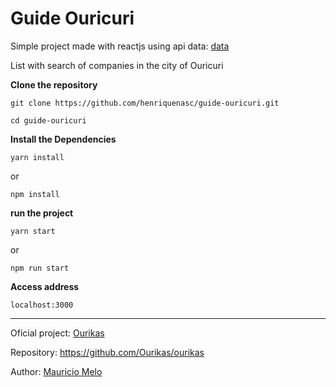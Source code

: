 # Guide Ouricuri

Simple project made with reactjs using api data: [data](http://ourikas.github.io/companies.json)

List with search of companies in the city of Ouricuri

**Clone the repository**

    git clone https://github.com/henriquenasc/guide-ouricuri.git

    cd guide-ouricuri
  
**Install the Dependencies**
    
    yarn install

  or

    npm install

**run the project**

    yarn start

  or

    npm run start

**Access address**

    localhost:3000

--------------------------------------------------

Oficial project: [Ourikas](http://ourikas.github.io)

Repository: https://github.com/Ourikas/ourikas

Author: [Mauricio Melo](https://github.com/mauriciomelo)